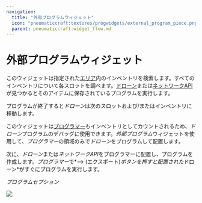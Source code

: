 ```yaml
---
navigation:
  title: "外部プログラムウィジェット"
  icon: "pneumaticcraft:textures/progwidgets/external_program_piece.png"
  parent: pneumaticcraft:widget_flow.md
---
```


# 外部プログラムウィジェット

このウィジェットは指定された[エリア](./area.md)内のインベントリを検索します。すべてのインベントリについて各スロットを調べます。[ドローン](../drone.md)または[ネットワークAPI](../network_components.md#network_api)が見つかるとそのアイテムに保存されているプログラムを実行します。

プログラムが終了すると*ドローン*は次のスロットおよび/またはインベントリに移動します。

このウィジェットは[プログラマー](./programmer.md)もインベントリとしてカウントされるため、*ドローン*プログラムのデバッグに使用できます。*外部プログラム*ウィジェットを使用して、*プログラマー*の領域のみで*ドローン*をプログラムして配置します。

次に、*ドローン*または*ネットワークAPI*をプログラマーに配置し、プログラムを作成します。*プログラマー*で*⟶ (エクスポート)*ボタンを押すと配置された*ドローン*がすぐにプログラムを実行します。

*プログラムセプション*

![](external_program_piece.png)

